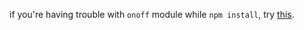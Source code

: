 if you're having trouble with `onoff` module while `npm install`, try [this](https://catalin.me/how-to-fix-node-js-gyp-err-cant-find-python-executable-python-on-windows/).